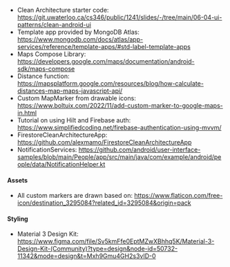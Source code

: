 * Clean Architecture starter code: https://git.uwaterloo.ca/cs346/public/1241/slides/-/tree/main/06-04-ui-patterns/clean-android-ui
* Template app provided by MongoDB Atlas: https://www.mongodb.com/docs/atlas/app-services/reference/template-apps/#std-label-template-apps
* Maps Compose Library: https://developers.google.com/maps/documentation/android-sdk/maps-compose
* Distance function:  https://mapsplatform.google.com/resources/blog/how-calculate-distances-map-maps-javascript-api/
* Custom MapMarker from drawable icons: https://www.boltuix.com/2022/11/add-custom-marker-to-google-maps-in.html
* Tutorial on using Hilt and Firebase auth: https://www.simplifiedcoding.net/firebase-authentication-using-mvvm/
* FirestoreCleanArchitectureApp: https://github.com/alexmamo/FirestoreCleanArchitectureApp
* NotificationServices: https://github.com/android/user-interface-samples/blob/main/People/app/src/main/java/com/example/android/people/data/NotificationHelper.kt

#### Assets
* All custom markers are drawn based on: https://www.flaticon.com/free-icon/destination_3295084?related_id=3295084&origin=pack

#### Styling
* Material 3 Design Kit: https://www.figma.com/file/Sv5kmFfe0EptMZwXBhhq5K/Material-3-Design-Kit-(Community)?type=design&node-id=50732-11342&mode=design&t=Mxh9Gmu4GH2s3vID-0